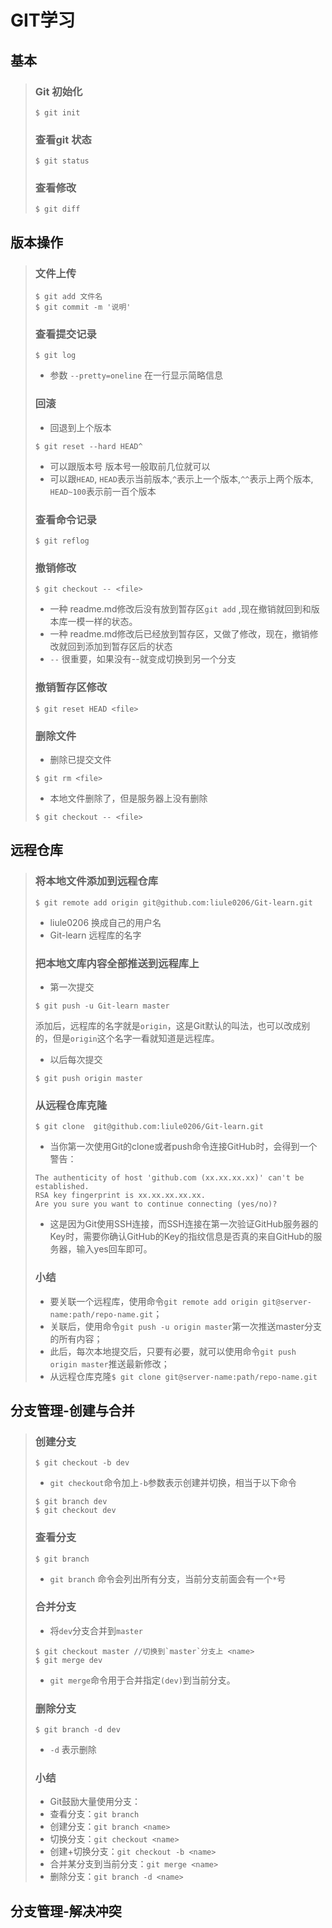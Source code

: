# GIT学习
## 基本
> ### Git 初始化
>```bush 
>$ git init
>```
>### 查看git 状态
>```bush 
>$ git status 
>```
> ### 查看修改
>```bush 
>$ git diff 
>```
## 版本操作
>### 文件上传
>```bush 
>$ git add 文件名 
>$ git commit -m '说明' 
>```
>### 查看提交记录
>```bush 
>$ git log 
>```
>- 参数 `--pretty=oneline` 在一行显示简略信息
>### 回滚 
>+ 回退到上个版本
>```bush 
>$ git reset --hard HEAD^
>```
>- 可以跟版本号 版本号一般取前几位就可以
>- 可以跟`HEAD`, `HEAD`表示当前版本,`^`表示上一个版本,`^^`表示上两个版本, `HEAD~100`表示前一百个版本
>### 查看命令记录
>```bush 
>$ git reflog
>``` 
>### 撤销修改
>```bush
>$ git checkout -- <file>
>```
>- 一种 readme.md修改后没有放到暂存区`git add` ,现在撤销就回到和版本库一模一样的状态。
>- 一种 readme.md修改后已经放到暂存区，又做了修改，现在，撤销修改就回到添加到暂存区后的状态
>- `--` 很重要，如果没有--就变成切换到另一个分支 
>### 撤销暂存区修改
>```bush 
>$ git reset HEAD <file> 
>```
>### 删除文件 
>+ 删除已提交文件 
>```bush
>$ git rm <file>
>```
>+ 本地文件删除了，但是服务器上没有删除
>```bush 
>$ git checkout -- <file>
>```
## 远程仓库
>### 将本地文件添加到远程仓库
>```bush
>$ git remote add origin git@github.com:liule0206/Git-learn.git
>```
>+ liule0206 换成自己的用户名
>+ Git-learn 远程库的名字
>### 把本地文库内容全部推送到远程库上
>+ 第一次提交
>```bush 
>$ git push -u Git-learn master
>```
> 添加后，远程库的名字就是`origin`，这是Git默认的叫法，也可以改成别的，但是`origin`这个名字一看就知道是远程库。
>+ 以后每次提交
>```bush 
>$ git push origin master
>```
> ### 从远程仓库克隆
>```bush 
>$ git clone  git@github.com:liule0206/Git-learn.git
>```
>- 当你第一次使用Git的clone或者push命令连接GitHub时，会得到一个警告：
>```bush
>The authenticity of host 'github.com (xx.xx.xx.xx)' can't be established.
>RSA key fingerprint is xx.xx.xx.xx.xx.
>Are you sure you want to continue connecting (yes/no)?
>```
>- 这是因为Git使用SSH连接，而SSH连接在第一次验证GitHub服务器的Key时，需要你确认GitHub的Key的指纹信息是否真的来自GitHub的服务器，输入yes回车即可。
>### 小结
>* 要关联一个远程库，使用命令`git remote add origin git@server-name:path/repo-name.git`；
>* 关联后，使用命令`git push -u origin master`第一次推送master分支的所有内容；
>* 此后，每次本地提交后，只要有必要，就可以使用命令`git push origin master`推送最新修改；
>* 从远程仓库克隆`$ git clone git@server-name:path/repo-name.git`

## 分支管理-创建与合并
>### 创建分支
>```bush 
>$ git checkout -b dev
>```
>+ `git checkout`命令加上`-b`参数表示创建并切换，相当于以下命令
>```bush 
>$ git branch dev
>$ git checkout dev
>```
>### 查看分支
>```bush 
>$ git branch
>```
>+ `git branch` 命令会列出所有分支，当前分支前面会有一个`*`号
>### 合并分支
>+ 将`dev`分支合并到`master`
>```bush
>$ git checkout master //切换到`master`分支上 <name>
>$ git merge dev 
>```
>+ `git merge`命令用于合并指定`(dev)`到当前分支。
>### 删除分支
>```bush 
>$ git branch -d dev
>```
>+ `-d` 表示删除
>### 小结
>* Git鼓励大量使用分支：
>* 查看分支：`git branch`
>* 创建分支：`git branch <name>`
>* 切换分支：`git checkout <name>`
>* 创建+切换分支：`git checkout -b <name>`
>* 合并某分支到当前分支：`git merge <name>`
>* 删除分支：`git branch -d <name>`

## 分支管理-解决冲突
>### 




